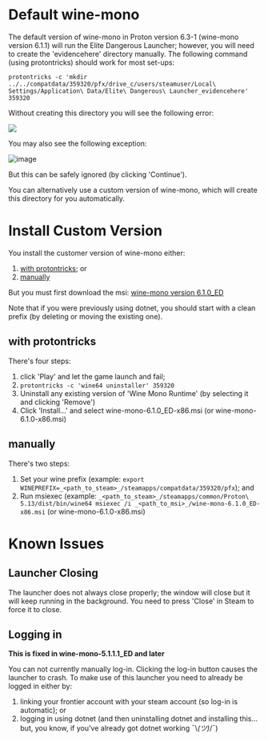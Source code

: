 # Default wine-mono
The default version of wine-mono in Proton version 6.3-1 (wine-mono version 6.1.1) will run the Elite Dangerous Launcher; however, you will need to create the 'evidencehere' directory manually. The following command (using protontricks) should work for most set-ups:

`protontricks -c 'mkdir ../../compatdata/359320/pfx/drive_c/users/steamuser/Local\ Settings/Application\ Data/Elite\ Dangerous\ Launcher_evidencehere' 359320`

Without creating this directory you will see the following error:

![](https://user-images.githubusercontent.com/8346438/112704443-b7168880-8eee-11eb-8bc3-d32c7e7c964c.png)

You may also see the following exception:

![image](https://user-images.githubusercontent.com/8346438/113377991-956f4280-93c1-11eb-857b-3cd1e2f08065.png)

But this can be safely ignored (by clicking 'Continue').

You can alternatively use a custom version of wine-mono, which will create this directory for you automatically.

# Install Custom Version
You install the customer version of wine-mono either:
1. [with protontricks](#with-protontricks); or
2. [manually](#manually)

But you must first download the msi: [wine-mono version 6.1.0_ED](https://github.com/redmcg/wine-mono/releases/download/wine-mono-6.1.0_ED/wine-mono-6.1.0_ED-x86.msi)

Note that if you were previously using dotnet, you should start with a clean prefix (by deleting or moving the existing one).

## with protontricks
There's four steps:
1. click 'Play' and let the game launch and fail;
2. `protontricks -c 'wine64 uninstaller' 359320`
3. Uninstall any existing version of 'Wine Mono Runtime' (by selecting it and clicking 'Remove')
4. Click 'Install...' and select wine-mono-6.1.0_ED-x86.msi (or wine-mono-6.1.0-x86.msi)

## manually
There's two steps:
1. Set your wine prefix (example: `export WINEPREFIX=_<path_to_steam>_/steamapps/compatdata/359320/pfx`); and
2. Run msiexec (example: `_<path_to_steam>_/steamapps/common/Proton\ 5.13/dist/bin/wine64 msiexec /i _<path_to_msi>_/wine-mono-6.1.0_ED-x86.msi` (or wine-mono-6.1.0-x86.msi)

# Known Issues
## Launcher Closing
The launcher does not always close properly; the window will close but it will keep running in the background. You need to press 'Close' in Steam to force it to close.

## Logging in
**This is fixed in wine-mono-5.1.1.1_ED and later**

You can not currently manually log-in. Clicking the log-in button causes the launcher to crash. To make use of this launcher you need to already be logged in either by:
1. linking your frontier account with your steam account (so log-in is automatic); or
2. logging in using dotnet (and then uninstalling dotnet and installing this... but, you know, if you've already got dotnet working ¯\\_(ツ)_/¯)